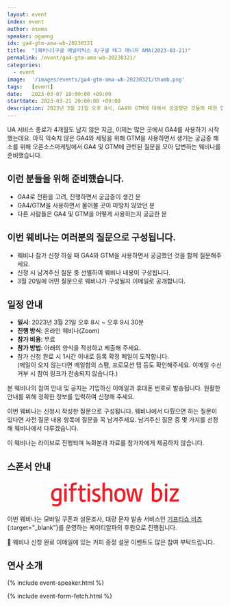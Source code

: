 ```yaml
---
layout: event
index: event
author: osoma
speaker: ogaeng
ids: ga4-gtm-ama-wb-20230321
title:  "[웨비나]구글 애널리틱스 4/구글 태그 매니저 AMA(2023-03-21)"
permalink: /event/ga4-gtm-ama-wb-20230321/
categories:
  - event
image:  '/images/events/ga4-gtm-ama-wb-20230321/thumb.png'
tags:   [event]
date:   2023-03-07 10:00:00 +09:00
startdate: 2023-03-21 20:00:00 +09:00
description: 2023년 3월 21일 오후 8시, GA4와 GTM에 대해서 궁금했던 것들에 대한 답을 들을 수 있습니다.
---
```


UA 서비스 종료가 4개월도 남지 않은 지금, 이제는 많은 곳에서 GA4를 사용하기 시작했는데요. 아직 익숙치 않은 GA4와 세팅을 위해 GTM을 사용하면서 생기는 궁금증 해소를 위해 오픈소스마케팅에서 GA4 및 GTM에 관련된 질문을 모아 답변하는 웨비나를 준비했습니다.

## 이런 분들을 위해 준비했습니다.

- GA4로 전환을 고려, 진행하면서 궁금증이 생긴 분
- GA4/GTM을 사용하면서 물어볼 곳이 마땅치 않았던 분
- 다른 사람들은 GA4 및 GTM을 어떻게 사용하는지 궁금한 분

## 이번 웨비나는 여러분의 질문으로 구성됩니다.

- 웨비나 참가 신청 하실 때 GA4와 GTM을 사용하면서 궁금했던 것을 함께 질문해주세요.
- 신청 시 남겨주신 질문 중 선별하여 웨비나 내용이 구성됩니다.
- 3월 20일에 어떤 질문으로 웨비나가 구성될지 이메일로 공개합니다.

## 일정 안내

- **일시**: 2023년 3월 21일 오후 8시 ~ 오후 9시 30분
- **진행 방식**: 온라인 웨비나(Zoom)
- **참가 비용**: 무료
- **참가 방법**: 아래의 양식을 작성하고 제출해 주세요.
- 참가 신청 완료 시 1시간 이내로 등록 확정 메일이 도착합니다.<br>(메일이 오지 않는다면 메일함의 스팸, 프로모션 탭 등도 확인해주세요. 이메일 수신거부 시 참여 링크가 전송되지 않습니다.)

본 웨비나의 참여 안내 및 공지는 기입하신 이메일과 휴대폰 번호로 발송됩니다. 원활한 안내를 위해 정확한 정보를 입력하여 신청해 주세요.

이번 웨비나는 신청시 작성한 질문으로 구성됩니다. 웨비나에서 다뤘으면 하는 질문이 있다면 사전 질문 내용 항목에 질문을 꼭 남겨주세요. 남겨주신 질문 중 몇 가지를 선정해 웨비나에서 다루겠습니다.

이 웨비나는 라이브로 진행되며 녹화본과 자료를 참가자에게 제공하지 않습니다.

## 스폰서 안내

<img src="/images/events/ga4-gtm-ama-wb-20230321/giftishowbiz_logo.png" style="max-width:300px;margin:auto;display:block;">

이번 웨비나는 모바일 쿠폰과 설문조사, 대량 문자 발송 서비스인 [기프티쇼 비즈](https://biz.giftishow.com/){:target="_blank"}를 운영하는 케이티알파의 후원으로 진행됩니다.

💌 웨비나 신청 완료 이메일에 있는 커피 증정 설문 이벤트도 많은 참여 부탁드립니다.

## 연사 소개

{% include event-speaker.html %}

{% include event-form-fetch.html %}
